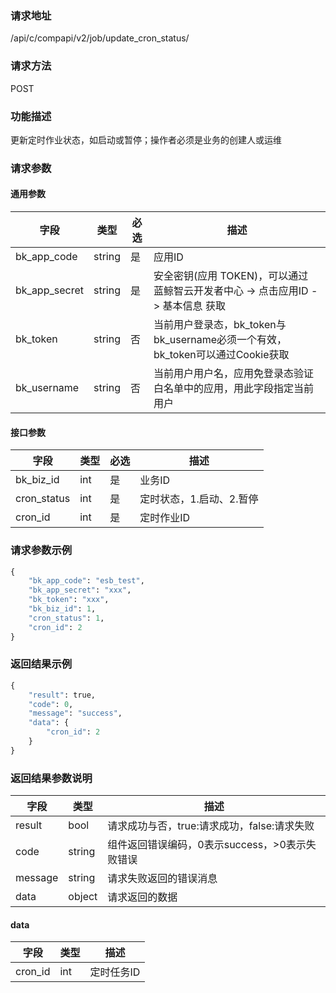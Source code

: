 
### 请求地址

/api/c/compapi/v2/job/update_cron_status/



### 请求方法

POST


### 功能描述

更新定时作业状态，如启动或暂停；操作者必须是业务的创建人或运维

### 请求参数


#### 通用参数

| 字段 | 类型 | 必选 |  描述 |
|-----------|------------|--------|------------|
| bk_app_code  |  string    | 是 | 应用ID     |
| bk_app_secret|  string    | 是 | 安全密钥(应用 TOKEN)，可以通过 蓝鲸智云开发者中心 -&gt; 点击应用ID -&gt; 基本信息 获取 |
| bk_token     |  string    | 否 | 当前用户登录态，bk_token与bk_username必须一个有效，bk_token可以通过Cookie获取 |
| bk_username  |  string    | 否 | 当前用户用户名，应用免登录态验证白名单中的应用，用此字段指定当前用户 |

#### 接口参数

| 字段      |  类型      | 必选   |  描述      |
|-----------|------------|--------|------------|
| bk_biz_id   |  int    | 是     | 业务ID |
| cron_status |  int    | 是     | 定时状态，1.启动、2.暂停 |
| cron_id     |  int    | 是     | 定时作业ID |

### 请求参数示例

```python
{
    "bk_app_code": "esb_test",
    "bk_app_secret": "xxx",
    "bk_token": "xxx",
    "bk_biz_id": 1,
    "cron_status": 1,
    "cron_id": 2
}
```

### 返回结果示例

```python
{
    "result": true,
    "code": 0,
    "message": "success",
    "data": {
        "cron_id": 2
    }
}
```

### 返回结果参数说明

| 字段      | 类型      | 描述      |
|-----------|-----------|-----------|
| result    | bool      | 请求成功与否，true:请求成功，false:请求失败 |
| code      | string    | 组件返回错误编码，0表示success，>0表示失败错误 |
| message   | string    | 请求失败返回的错误消息 |
| data      | object    | 请求返回的数据 |

#### data

| 字段      | 类型      | 描述      |
|---------- |-----------|-----------|
| cron_id   | int       | 定时任务ID |
